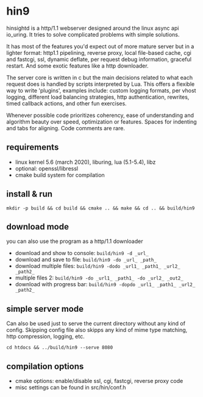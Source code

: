 hin9
====

hinsightd is a http/1.1 webserver designed around the linux async api io_uring. It tries to solve complicated problems with simple solutions.

It has most of the features you'd expect out of more mature server but in a lighter format: http1.1 pipelining, reverse proxy, local file-based cache, cgi and fastcgi, ssl, dynamic deflate, per request debug information, graceful restart. And some exotic features like a http downloader.

The server core is written in c but the main decisions related to what each request does is handled by scripts interpreted by Lua. This offers a flexible way to write 'plugins', examples include: custom logging formats, per vhost logging, different load balancing strategies, http authentication, rewrites, timed callback actions, and other fun exercises.

Whenever possible code prioritizes coherency, ease of understanding and algorithm beauty over speed, optimization or features. Spaces for indenting and tabs for aligning. Code comments are rare.

requirements
------------

* linux kernel 5.6 (march 2020), liburing, lua (5.1-5.4), libz
* optional: openssl/libressl
* cmake build system for compilation


install & run
-------------

`mkdir -p build && cd build && cmake .. && make && cd .. && build/hin9`

download mode
-------------

you can also use the program as a http/1.1 downloader
* download and show to console: `build/hin9 -d _url_`
* download and save to file: `build/hin9 -do _url_ _path_`
* download multiple files: `build/hin9 -dodo _url1_ _path1_ _url2_ _path2_`
* multiple files 2: `build/hin9 -do _url1_ _path1_ -do _url2_ _out2_`
* download with progress bar: `build/hin9 -dopdo _url1_ _path1_ _url2_ _path2_`

simple server mode
------------------

Can also be used just to serve the current directory without any kind of config. Skipping config file also skipps any kind of mime type matching, http compression, logging, etc.

`cd htdocs && ../build/hin9 --serve 8080`

compilation options
-------------------

* cmake options: enable/disable ssl, cgi, fastcgi, reverse proxy code
* misc settings can be found in src/hin/conf.h


